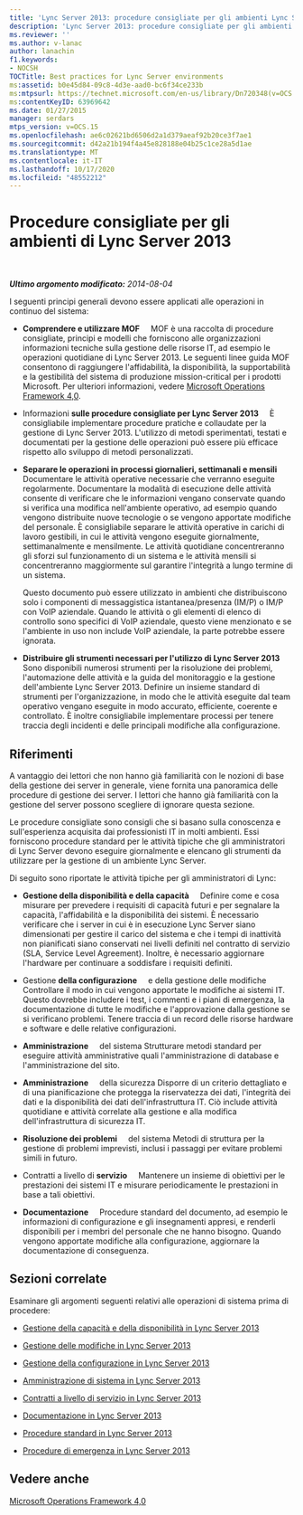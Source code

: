 ```yaml
---
title: 'Lync Server 2013: procedure consigliate per gli ambienti Lync Server'
description: 'Lync Server 2013: procedure consigliate per gli ambienti di Lync Server.'
ms.reviewer: ''
ms.author: v-lanac
author: lanachin
f1.keywords:
- NOCSH
TOCTitle: Best practices for Lync Server environments
ms:assetid: b0e45d84-09c8-4d3e-aad0-bc6f34ce233b
ms:mtpsurl: https://technet.microsoft.com/en-us/library/Dn720348(v=OCS.15)
ms:contentKeyID: 63969642
ms.date: 01/27/2015
manager: serdars
mtps_version: v=OCS.15
ms.openlocfilehash: ae6c02621bd6506d2a1d379aeaf92b20ce3f7ae1
ms.sourcegitcommit: d42a21b194f4a45e828188e04b25c1ce28a5d1ae
ms.translationtype: MT
ms.contentlocale: it-IT
ms.lasthandoff: 10/17/2020
ms.locfileid: "48552212"
---
```

# <a name="best-practices-for-lync-server-2013-environments"></a>Procedure consigliate per gli ambienti di Lync Server 2013

<div data-xmlns="http://www.w3.org/1999/xhtml">

<div class="topic" data-xmlns="http://www.w3.org/1999/xhtml" data-msxsl="urn:schemas-microsoft-com:xslt" data-cs="https://msdn.microsoft.com/">

<div data-asp="https://msdn2.microsoft.com/asp">



</div>

<div id="mainSection">

<div id="mainBody">

<span> </span>

_**Ultimo argomento modificato:** 2014-08-04_

I seguenti principi generali devono essere applicati alle operazioni in continuo del sistema:

  - **Comprendere e utilizzare MOF**     MOF è una raccolta di procedure consigliate, principi e modelli che forniscono alle organizzazioni informazioni tecniche sulla gestione delle risorse IT, ad esempio le operazioni quotidiane di Lync Server 2013. Le seguenti linee guida MOF consentono di raggiungere l'affidabilità, la disponibilità, la supportabilità e la gestibilità del sistema di produzione mission-critical per i prodotti Microsoft. Per ulteriori informazioni, vedere [Microsoft Operations Framework 4,0](https://go.microsoft.com/fwlink/p/?linkid=40939).

  - Informazioni **sulle procedure consigliate per Lync Server 2013**     È consigliabile implementare procedure pratiche e collaudate per la gestione di Lync Server 2013. L'utilizzo di metodi sperimentati, testati e documentati per la gestione delle operazioni può essere più efficace rispetto allo sviluppo di metodi personalizzati.

  - **Separare le operazioni in processi giornalieri, settimanali e mensili**     Documentare le attività operative necessarie che verranno eseguite regolarmente. Documentare la modalità di esecuzione delle attività consente di verificare che le informazioni vengano conservate quando si verifica una modifica nell'ambiente operativo, ad esempio quando vengono distribuite nuove tecnologie o se vengono apportate modifiche del personale. È consigliabile separare le attività operative in carichi di lavoro gestibili, in cui le attività vengono eseguite giornalmente, settimanalmente e mensilmente. Le attività quotidiane concentreranno gli sforzi sul funzionamento di un sistema e le attività mensili si concentreranno maggiormente sul garantire l'integrità a lungo termine di un sistema.
    
    Questo documento può essere utilizzato in ambienti che distribuiscono solo i componenti di messaggistica istantanea/presenza (IM/P) o IM/P con VoIP aziendale. Quando le attività o gli elementi di elenco di controllo sono specifici di VoIP aziendale, questo viene menzionato e se l'ambiente in uso non include VoIP aziendale, la parte potrebbe essere ignorata.

  - **Distribuire gli strumenti necessari per l'utilizzo di Lync Server 2013**     Sono disponibili numerosi strumenti per la risoluzione dei problemi, l'automazione delle attività e la guida del monitoraggio e la gestione dell'ambiente Lync Server 2013. Definire un insieme standard di strumenti per l'organizzazione, in modo che le attività eseguite dal team operativo vengano eseguite in modo accurato, efficiente, coerente e controllato. È inoltre consigliabile implementare processi per tenere traccia degli incidenti e delle principali modifiche alla configurazione.

<div>

## <a name="reference"></a>Riferimenti

A vantaggio dei lettori che non hanno già familiarità con le nozioni di base della gestione dei server in generale, viene fornita una panoramica delle procedure di gestione dei server. I lettori che hanno già familiarità con la gestione del server possono scegliere di ignorare questa sezione.

Le procedure consigliate sono consigli che si basano sulla conoscenza e sull'esperienza acquisita dai professionisti IT in molti ambienti. Essi forniscono procedure standard per le attività tipiche che gli amministratori di Lync Server devono eseguire giornalmente e elencano gli strumenti da utilizzare per la gestione di un ambiente Lync Server.

Di seguito sono riportate le attività tipiche per gli amministratori di Lync:

  - **Gestione della disponibilità e della capacità**     Definire come e cosa misurare per prevedere i requisiti di capacità futuri e per segnalare la capacità, l'affidabilità e la disponibilità dei sistemi. È necessario verificare che i server in cui è in esecuzione Lync Server siano dimensionati per gestire il carico del sistema e che i tempi di inattività non pianificati siano conservati nei livelli definiti nel contratto di servizio (SLA, Service Level Agreement). Inoltre, è necessario aggiornare l'hardware per continuare a soddisfare i requisiti definiti.

  - Gestione **della configurazione**     e della gestione delle modifiche Controllare il modo in cui vengono apportate le modifiche ai sistemi IT. Questo dovrebbe includere i test, i commenti e i piani di emergenza, la documentazione di tutte le modifiche e l'approvazione dalla gestione se si verificano problemi. Tenere traccia di un record delle risorse hardware e software e delle relative configurazioni.

  - **Amministrazione**     del sistema Strutturare metodi standard per eseguire attività amministrative quali l'amministrazione di database e l'amministrazione del sito.

  - **Amministrazione**     della sicurezza Disporre di un criterio dettagliato e di una pianificazione che protegga la riservatezza dei dati, l'integrità dei dati e la disponibilità dei dati dell'infrastruttura IT. Ciò include attività quotidiane e attività correlate alla gestione e alla modifica dell'infrastruttura di sicurezza IT.

  - **Risoluzione dei problemi**     del sistema Metodi di struttura per la gestione di problemi imprevisti, inclusi i passaggi per evitare problemi simili in futuro.

  - Contratti a livello di **servizio**     Mantenere un insieme di obiettivi per le prestazioni dei sistemi IT e misurare periodicamente le prestazioni in base a tali obiettivi.

  - **Documentazione**     Procedure standard del documento, ad esempio le informazioni di configurazione e gli insegnamenti appresi, e renderli disponibili per i membri del personale che ne hanno bisogno. Quando vengono apportate modifiche alla configurazione, aggiornare la documentazione di conseguenza.

</div>

<div>

## <a name="related-sections"></a>Sezioni correlate

Esaminare gli argomenti seguenti relativi alle operazioni di sistema prima di procedere:

  - [Gestione della capacità e della disponibilità in Lync Server 2013](lync-server-2013-capacity-and-availability-management.md)

  - [Gestione delle modifiche in Lync Server 2013](lync-server-2013-change-management.md)

  - [Gestione della configurazione in Lync Server 2013](lync-server-2013-configuration-management.md)

  - [Amministrazione di sistema in Lync Server 2013](lync-server-2013-system-administration.md)

  - [Contratti a livello di servizio in Lync Server 2013](lync-server-2013-service-level-agreements.md)

  - [Documentazione in Lync Server 2013](lync-server-2013-documentation.md)

  - [Procedure standard in Lync Server 2013](lync-server-2013-standard-procedures.md)

  - [Procedure di emergenza in Lync Server 2013](lync-server-2013-emergency-procedures.md)

</div>

<div>

## <a name="see-also"></a>Vedere anche


[Microsoft Operations Framework 4,0](https://go.microsoft.com/fwlink/p/?linkid=40939)  
  

</div>

</div>

<span> </span>

</div>

</div>

</div>

